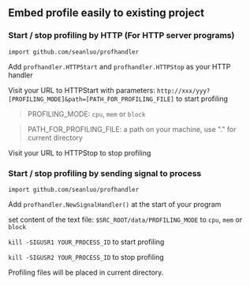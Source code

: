 ## Embed profile easily to existing project

### Start / stop profiling by HTTP (For HTTP server programs)

  `import github.com/seanluo/profhandler`

  Add `profhandler.HTTPStart` and `profhandler.HTTPStop` as your HTTP handler

  Visit your URL to HTTPStart with parameters: `http://xxx/yyy?[PROFILING_MODE]&path=[PATH_FOR_PROFILING_FILE]` to start profiling

  > PROFILING_MODE: `cpu`, `mem` or `block`

  > PATH_FOR_PROFILING_FILE: a path on your machine, use "." for current directory

  Visit your URL to HTTPStop to stop profiling

### Start / stop profiling by sending signal to process

  `import github.com/seanluo/profhandler`

  Add `profhandler.NewSignalHandler()` at the start of your program

  set content of the text file: `$SRC_ROOT/data/PROFILING_MODE` to `cpu`, `mem` or `block`

  `kill -SIGUSR1 YOUR_PROCESS_ID` to start profiling

  `kill -SIGUSR2 YOUR_PROCESS_ID` to stop profiling

  Profiling files will be placed in current directory.
